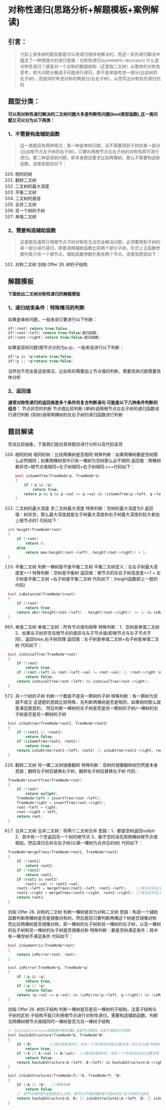 # 对称性递归(思路分析+解题模板+案例解读)



## 引言：
> 力扣上很多树的题目都是可以用递归很快地解决的，而这一系列递归解法中蕴含了一种很强大的递归思维：对称性递归(symmetric recursion)
> 什么是对称性递归？就是对一个对称的数据结构（这里指二叉树）从整体的对称性思考，把大问题分解成子问题进行递归，即不是单独考虑一部分(比如树的左子树)，而是同时考虑对称的两部分(左右子树)，从而写出对称性的递归代码

## 题型分类：
**可以用对称性递归解决的二叉树问题大多是判断性问题(bool类型函数),这一类问题又可以分为以下两类：**

### 1、不需要构造辅助函数

> 这一类题目有两种情况：第一种是单树问题，且不需要用到子树的某一部分(比如根节点左子树的右子树)，只要利用根节点左右子树的对称性即可进行递归。第二种是双树问题，即本身题目要求比较两棵树，那么不需要构造新函数。该类型题目如下：

100. 相同的树
226. 翻转二叉树
104. 二叉树的最大深度
110. 平衡二叉树
543. 二叉树的直径
617. 合并二叉树
572. 另一个树的子树
965. 单值二叉树

### 2、需要构造辅助函数

> 这类题目通常只用根节点子树对称性无法完全解决问题，必须要用到子树的某一部分进行递归，即要调用辅助函数比较两个部分子树。形式上主函数参数列表只有一个根节点，辅助函数参数列表有两个节点。该类型题目如下：

101. 对称二叉树
     剑指 Offer 26. 树的子结构

## 解题模板
**下面给出二叉树对称性递归的解题模板**
### 1、递归结束条件：特殊情况的判断
如果是单树问题，一般来说只要进行以下判断：

```c++
if(!root) return true/false;
if(!root->left) return true/false/递归函数;
if(!root->right) return true/false/递归函数;
```


如果是双树问题(根节点分别为p,q)，一般来说进行以下判断：

```c++
if(!p && !q)return true/false;
if(!p || !q)return true/false; 
```


当然也不完全是这些情况，比如有的需要加上节点值的判断，需要具体问题需要具体分析

### 2、返回值
**通常对称性递归的返回值是多个条件的复合判断语句
可能是以下几种条件判断的组合：**
节点非空的判断
节点值比较判断
(单树)调用根节点左右子树的递归函数进行递归判断
(双树)调用两棵树的左右子树的递归函数进行判断

## 题目解读
空谈比较抽象，下面我们就对具体题目进行分析以及代码呈现

100. 相同的树
     相同的树：比较两棵树是否相同
     特殊判断：如果两棵树都是空树那么必然相同；如果两棵树其中只有一棵树为空树那么必不相同
     返回值：两棵树都非空+根节点值相同+左子树相同+右子树相同
     c++代码如下：

     ```c++
     bool isSameTree(TreeNode*p, TreeNode*q)
     {
         if (!p && !q)
             return true;
         return p && q && p->val == q->val && (isSameTree(p->left, q->left)) && (isSameTree(p->right, q->right));
     }
     ```

104. 二叉树的最大深度
求二叉树最大深度
特殊判断：空树的最大深度为0
返回值：树非空，那么最大深度就是左子树最大深度和右子树最大深度的较大者加上根节点的1
代码如下：

```c++
int height(TreeNode*root)
{
    if (!root)
        return 0;
    else
        return max(height(root->left), height(root->right)) + 1;
}
```

110. 平衡二叉树
判断一棵树是不是平衡二叉树
平衡二叉树定义：左右子树最大高度差<=1
特殊判断：空树是平衡树
返回值：根节点的左右子树高度差<=1 + 左子树是平衡二叉树 +右子树是平衡二叉树
代码如下：(height函数即上一题的代码)

```c++
bool isBalanced(TreeNode*&root)
{
    if (!root)
        return true;
    return abs((height(root->left) - height(root->right)) <= 1) && isBalanced(root->left) && isBalanced(root->right);
}
```

965. 单值二叉树
单值二叉树：所有节点值均相等
特殊判断：1、空树是单值二叉树 2、如果左子树非空且根节点的值异与左子节点值(即根节点与左子节点不同)，返回false,右子树同理
返回值：左子树是单值二叉树+右子树是单值二叉树
代码如下：

```c++
bool isUnivalTree(TreeNode*root)
{
    if (!root) 
        return true;
    if ((root->left && root->left->val != root->val) || (root->right && root->right->val != root->val))
        return false; 
    return isUnivalTree(root->left) && isUnivalTree(root->right);
}
```

572. 另一个树的子树
判断一个数是不是另一颗树的子树
特殊判断：有一颗树为空就不成立
这道题的思路比较特殊，先判断两棵树是否是相同，如果相同那么就是满足题意的，
然后判断一棵树的左子树是否是另一颗树的子树/一棵树的右子树是否是另一颗树的子树

```c++
bool isSubtree(TreeNode*root1, TreeNode*root2)
{
    if (!root1 || !root2)
        return false;
    if (isSameTree(root1, root2))
        return true;
    return isSubtree(root1->left, root2) || isSubtree(root1->right, root2);
}
```

226. 翻转二叉树
将一棵二叉树镜像翻转
特殊判断：空树的镜像翻转树仍然是本身
思路：翻转左子树后替换右子树，翻转右子树后替换左子树
代码：

```c++
TreeNode*invertTree(TreeNode*root)
{
    if (!root)
        return nullptr;
    TreeNode*left = invertTree(root->left);
    TreeNode*right = invertTree(root->right);
    root->left = right;
    root->right = left;
    return root;
}
```

617. 合并二叉树
合并二叉树：将两个二叉树合并
思路：1、都是空树返回nullptr 2、其中有一个空返回另一个树的根节点
3、都不空的话先把两棵树根节点值相加，然后递归合并左右子树(以第一棵树为合并后的树)
代码如下：

```c++
TreeNode*mergeTrees(TreeNode*root1, TreeNode*root2)
{
    if (!root1)
        return root2;
    if (!root2)
        return root1;
    if (root1 && root2)
        root1->val += root2->val;
    root1->left = mergeTrees(root1->left, root2->left);    //递归合并左子树
    root1->right = mergeTrees(root1->right, root2->right); //递归合并右子树
    return root1;
}
```

剑指 Offer 28. 对称的二叉树
判断一棵树是否为对称二叉树
思路：构造一个辅助函数判断两棵树是否是镜像对称的，然后题目只要判断两棵这个树是否镜像对称
而比较两棵树是否镜像对称，即一棵树的左子树和另一棵树的右子树，以及一棵树的右子树和另一棵树的左子树是否镜像对称
特殊判断：都是空树满足条件；其中有一棵空树不满足条件
代码如下：

```c++
bool isSymmetric(TreeNode*root)
{
    return isMirror(root, root);
}

bool isMirror(TreeNode*p, TreeNode*q)
{
    if (!p && !q)
        return true;
    if (!p || !q)
        return false;
    return (p->val == q->val) && (isMirror(p->left, q->right)) && (isMirror(p->right, q->left));
}
```

剑指 Offer 26. 树的子结构
判断一棵树是否是另一棵树的子结构，注意子结构与子树的区别
子结构不能只利用根节点进行对称性递归，需要构造辅助函数，判断当两棵树根节点值相同时一棵树是否为另一棵树子结构

```c++
// hasSubStructure函数是判断如果A,B根节点相同，B是不是A的子结构
bool hasSubStructure(TreeNode*A, TreeNode*B)
{
    if (!B)        //递归结束条件1：A的一个节点B的对应位置没有,可以认为是子结构
        return true;
    if (!A || A->val != B->val)  //递归结束条件2：B的一个节点A的对应位置没有 / A,B对应位置节点值不同，此时必然不可能是子结构
        return false;
    return hasSubStructure(A->left, B->left) && hasSubStructure(A->right, B->right); //返回值：继续在对应位置递归判断
}

bool isSubStructure1(TreeNode<T> *A, TreeNode<T> *B)
{
    if (!A || !B)   //特殊判断
        return false;
    // 根节点相同的话直接进入比较，根节点不相同看B是不是A的左/右子树的子结构
    return hasSubStructure(A, B) || isSubStructure1(A->left, B) || isSubStructure1(A->right, B);
}
```

